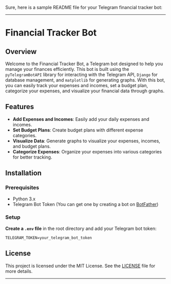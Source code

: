 Sure, here is a sample README file for your Telegram financial tracker bot:

---

# Financial Tracker Bot

## Overview

Welcome to the Financial Tracker Bot, a Telegram bot designed to help you manage your finances efficiently. This bot is built using the `pyTelegramBotAPI` library for interacting with the Telegram API, `Django` for database management, and `matplotlib` for generating graphs. With this bot, you can easily track your expenses and incomes, set a budget plan, categorize your expenses, and visualize your financial data through graphs.

## Features

- **Add Expenses and Incomes**: Easily add your daily expenses and incomes.
- **Set Budget Plans**: Create budget plans with different expense categories.
- **Visualize Data**: Generate graphs to visualize your expenses, incomes, and budget plans.
- **Categorize Expenses**: Organize your expenses into various categories for better tracking.

## Installation

### Prerequisites

- Python 3.x
- Telegram Bot Token (You can get one by creating a bot on [BotFather](https://core.telegram.org/bots#botfather))

### Setup

 **Create a `.env` file** in the root directory and add your Telegram bot token:
   ```
   TELEGRAM_TOKEN=your_telegram_bot_token
   ```

## License

This project is licensed under the MIT License. See the [LICENSE](LICENSE) file for more details.

---

